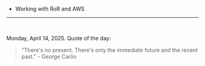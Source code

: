 - Working with RoR and AWS

---

<br>

<!-- quote_marker -->
Monday, April 14, 2025. Quote of the day:

> "There's no present. There's only the immediate future and the recent past." - George Carlin
